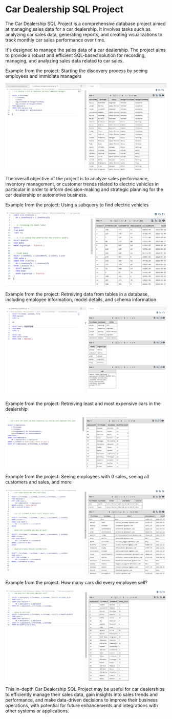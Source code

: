 # Car Dealership SQL Project

The Car Dealership SQL Project is a comprehensive database project aimed at managing sales data for a car dealership. It involves tasks such as analyzing car sales data, generating reports, and creating visualizations to track monthly car sales performance over time. 

It's designed to manage the sales data of a car dealership. The project aims to provide a robust and efficient SQL-based solution for recording, managing, and analyzing sales data related to car sales. 

Example from the project: Starting the discovery process by seeing employees and immidiate managers 

![Employee Managers](https://github.com/MayCooper/car-dealership-sql-project/blob/main/employee_managers.png)

The overall objective of the project is to analyze sales performance, inventory management, or customer trends related to electric vehicles in particular in order to inform decision-making and strategic planning for the car dealership or automotive business.

Example from the project: Using a subquery to find electric vehicles

![car types](https://github.com/MayCooper/car-dealership-sql-project/blob/main/car_types.png)

Example from the project: Retreiving data from tables in a database, including employee information, model details, and schema information

![employee info](https://github.com/MayCooper/car-dealership-sql-project/blob/main/Employees_dealership.png)

Example from the project: Retreiving least and most expensive cars in the dealership

![Expensive car price](https://github.com/MayCooper/car-dealership-sql-project/blob/main/num_cars_sold.png)

Example from the project: Seeing employees with 0 sales, seeing all customers and sales, and more

![sales](https://github.com/MayCooper/car-dealership-sql-project/blob/main/sales_metrics_employees.png)

Example from the project: How many cars did every employee sell?

![sales per employee](https://github.com/MayCooper/car-dealership-sql-project/blob/main/sales_per_employee.png)

This in-depth Car Dealership SQL Project may be useful for car dealerships to efficiently manage their sales data, gain insights into sales trends and performance, and make data-driven decisions to improve their business operations, with potential for future enhancements and integrations with other systems or applications.
